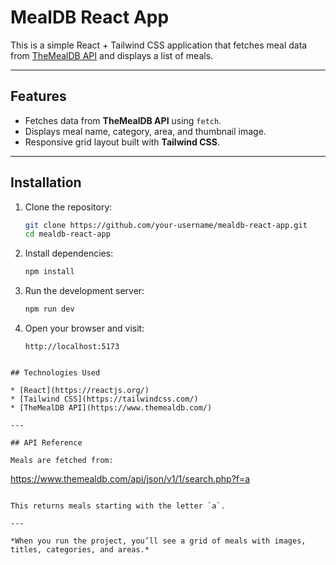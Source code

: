 # MealDB React App

This is a simple React + Tailwind CSS application that fetches meal data from [TheMealDB API](https://www.themealdb.com/api.php) and displays a list of meals.

---

## Features

* Fetches data from **TheMealDB API** using `fetch`.
* Displays meal name, category, area, and thumbnail image.
* Responsive grid layout built with **Tailwind CSS**.

---

## Installation

1. Clone the repository:

   ```bash
   git clone https://github.com/your-username/mealdb-react-app.git
   cd mealdb-react-app
   ```

2. Install dependencies:

   ```bash
   npm install
   ```

3. Run the development server:

   ```bash
   npm run dev
   ```

4. Open your browser and visit:

   ```
   http://localhost:5173
  
```
## Technologies Used

* [React](https://reactjs.org/)
* [Tailwind CSS](https://tailwindcss.com/)
* [TheMealDB API](https://www.themealdb.com/)

---

## API Reference

Meals are fetched from:

```
https://www.themealdb.com/api/json/v1/1/search.php?f=a
```

This returns meals starting with the letter `a`.

---

*When you run the project, you’ll see a grid of meals with images, titles, categories, and areas.*




